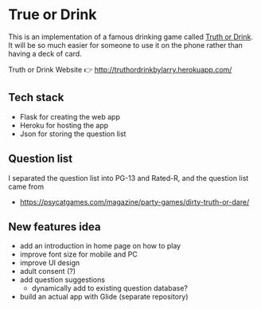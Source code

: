 # True or Drink

This is an implementation of a famous drinking game called [Truth or Drink](https://www.playtruthordrink.com/). It will be so much easier for someone to use it on the phone rather than having a deck of card. 

Truth or Drink Website :point_right: http://truthordrinkbylarry.herokuapp.com/

## Tech stack 
- Flask for creating the web app 
- Heroku for hosting the app 
- Json for storing the question list 

## Question list 
I separated the question list into PG-13 and Rated-R, and the question list came from 
- https://psycatgames.com/magazine/party-games/dirty-truth-or-dare/

## New features idea 
- add an introduction in home page on how to play 
- improve font size for mobile and PC 
- improve UI design
- adult consent (?)
- add question suggestions 
	- dynamically add to existing question database?  
- build an actual app with Glide (separate repository)